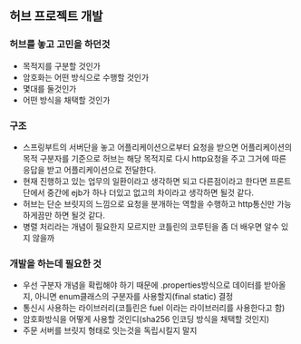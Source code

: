 ## 허브 프로젝트 개발

### 허브를 놓고 고민을 하던것
- 목적지를 구분할 것인가
- 암호화는 어떤 방식으로 수행할 것인가
- 몇대를 둘것인가
- 어떤 방식을 채택할 것인가

### 구조
- 스프링부트의 서버단을 놓고 어플리케이션으로부터 요청을 받으면 어플리케이션의 목적 구분자를 기준으로 허브는 해당 목적지로 다시 http요청을 주고 그거에 따른 응답을 받고 어플리케이션으로 전달한다.
- 현재 진행하고 있는 업무의 일환이라고 생각하면 되고 다른점이라고 한다면 프론트단에서 중간에 ejb가 하나 더있고 없고의 차이라고 생각하면 될것 같다.
- 허브는 단순 브릿지의 느낌으로 요청을 분개하는 역할을 수행하고 http통신만 가능하게끔만 하면 될것 같다.
- 병렬 처리라는 개념이 필요한지 모르지만 코틀린의 코루틴을 좀 더 배우면 알수 있지 않을까

### 개발을 하는데 필요한 것
- 우선 구분자 개념을 확립해야 하기 때문에 .properties방식으로 데이터를 받아올지, 아니면 enum클래스의 구분자를 사용할지(final static) 결정
- 통신시 사용하는 라이브러리(코틀린은 fuel 이라는 라이브러리를 사용한다고 함)
- 암호화방식을 어떻게 사용할 것인디(sha256 인코딩 방식을 채택할 것인지)
- 주문 서버를 브릿지 형태로 잇는것을 독립시킬지 말지